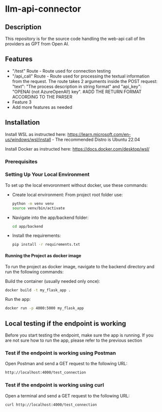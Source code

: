 # llm-api-connector

## Description

This repository is for the source code handling the web-api call of llm providers as GPT from Open AI.

## Features

- "/test" Route - Route used for connection testing 
- "/api_call" Route - Route used for processing the textual information from the request. The route takes 2 arguments inside the POST request: "text": "The process description in string format" and "api_key": "OPENAI (not AzureOpenAI!) key". #ADD THE RETURN FORMAT ACCORDING TO THE PARSER  
- Feature 3
- Add more features as needed

## Installation

Install WSL as instructed here:
    https://learn.microsoft.com/en-us/windows/wsl/install
    - The recommended Distro is Ubuntu 22.04

Install Docker as instructed here:
    https://docs.docker.com/desktop/wsl/

### Prerequisites

### Setting Up Your Local Environment

To set up the local envoronment without docker, use these commands:
- Create local environment: 
    From project root folder use:
    ```bash
    python -m venv venv
    source venv/bin/activate
    ```
- Navigate into the app/backend folder:
    ```bash
    cd app/backend
    ```
- Install the requirements:
    ```bash
    pip install -r requirements.txt
    ```

#### Running the Project as docker image

To run the project as docker image, navigate to the backend directory and run the following commands:

Build the container (usually needed only once):
```bash
docker build -t my_flask_app .
```
Run the app:
```bash
docker run -p 4000:5000 my_flask_app
```

## Local testing if the endpoint is working
Before you start testing the endpoint, make sure the app is running. If you are not sure how to run the app, please refer to the previous section

### Test if the endpoint is working using Postman
Open Postman and send a GET request to the following URL:
```bash
http://localhost:4000/test_connection
```
### Test if the endpoint is working using curl
Open a terminal and send a GET request to the following URL:
```bash
curl http://localhost:4000/test_connection
```
